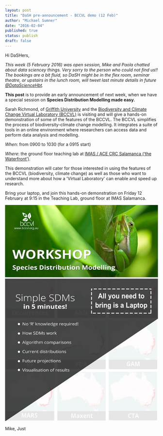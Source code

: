 ```yaml
---
layout: post
title: "DaSH pre-announcement - BCCVL demo (12 Feb)"
author: "Michael Sumner"
date: "2016-02-04"
published: true
status: publish
draft: false
---
```

 
 
Hi DaSHers, 
 
*This week (5 February 2016) was open session,  Mike and Paola chatted about data sciencey things. Very sorry to the person who could not find us!! The bookings are a bit fluid, so DaSH might be in the flex room, seminar theatre, or upstairs in the lunch room, will tweet last minute details in future  [\@DataScienceHbt](https://twitter.com/DataScienceHbt/).* 
 
 
**This post** is to provide an early announcement of next week, when we have a special session on **Species Distribution Modelling made easy.**
 
Sarah Richmond, of [Griffith University](https://www.griffith.edu.au/)  and the [Biodiversity and Climate Change Virtual Laboratory (BCCVL)](https://www.griffith.edu.au/research/research-excellence/climate-resilient-decision-support-toolkit/the-biodiversity-and-climate-change-virtual-laboratory) is visiting and will give a hands-on demonstration of some of the features of the BCCVL. The BCCVL simplifies the process of biodiversity-climate change modelling. It integrates a suite of tools in an online environment where researchers can access data and perform data analysis and modelling.
 
 
*When*:  from 0900 to 1030 (for a 0915 start)
 
*Where*: the ground floor teaching lab at [IMAS / ACE CRC Salamanca (‘the Waterfront’)](https://www.google.com.au/maps/place/Antarctic+Climate+%26+Ecosystems+CRC/@-42.8864995,147.3332809,17.25z/data=!4m2!3m1!1s0x0000000000000000:0x6643069d32752fb7). 
 
 
This demonstration will cater for those interested in using the features of the BCCVL (biodiversity, climate change) as well as those who want to understand more about how a 'Virtual Laboratory' can enable and speed up research.
 
 Bring your laptop, and join this hands-on demonstration on Friday 12 February at 9:15 in the Teaching Lab, ground floor  at IMAS Salamanca.
 
![bccvl](/figures/bccvl/banner.jpg)
 
 
Mike, Just
 
 
